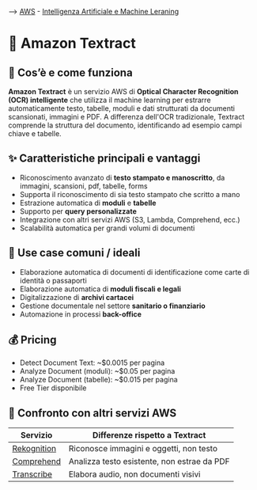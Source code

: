 --> [AWS](AWS.md)  -  [Intelligenza Artificiale e Machine Leraning](Intelligenza-artificiale-Machine-Learning-e-Analytics.md)
# 📄 Amazon Textract

## 📘 Cos’è e come funziona

**Amazon Textract** è un servizio AWS di **Optical Character Recognition (OCR) intelligente** che utilizza il machine learning per estrarre automaticamente testo, tabelle, moduli e dati strutturati da documenti scansionati, immagini e PDF. A differenza dell'OCR tradizionale, Textract comprende la struttura del documento, identificando ad esempio campi chiave e tabelle.

## ✨ Caratteristiche principali e vantaggi

- Riconoscimento avanzato di **testo stampato e manoscritto**, da immagini, scansioni, pdf, tabelle, forms
- Supporta il riconoscimento di sia testo stampato che scritto a mano
- Estrazione automatica di **moduli** e **tabelle**
- Supporto per **query personalizzate**
- Integrazione con altri servizi AWS (S3, Lambda, Comprehend, ecc.)
- Scalabilità automatica per grandi volumi di documenti

## 🚀 Use case comuni / ideali

- Elaborazione automatica di documenti di identificazione come carte di identità o passaporti
- Elaborazione automatica di **moduli fiscali e legali**
- Digitalizzazione di **archivi cartacei**
- Gestione documentale nel settore **sanitario o finanziario**
- Automazione in processi **back-office**

## 💰 Pricing

- Detect Document Text: ~$0.0015 per pagina
- Analyze Document (moduli): ~$0.05 per pagina
- Analyze Document (tabelle): ~$0.015 per pagina
- Free Tier disponibile


## 🔄 Confronto con altri servizi AWS

| Servizio                             | Differenze rispetto a Textract              |
| ------------------------------------ | ------------------------------------------- |
| [Rekognition](Amazon-Rekognition.md) | Riconosce immagini e oggetti, non testo     |
| [Comprehend](Amazon-Comprehend.md)   | Analizza testo esistente, non estrae da PDF |
| [Transcribe](Amazon-Transcribe.md)   | Elabora audio, non documenti visivi         |
